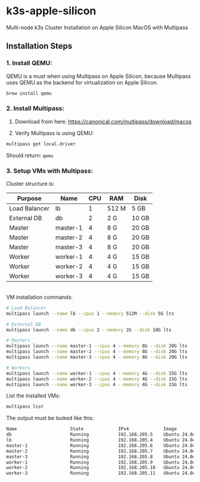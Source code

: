 # k3s-apple-silicon
Multi-node k3s Cluster Installation on Apple Silicon MacOS with Multipass

## Installation Steps
### 1. Install QEMU:
QEMU is a must when using Multipass on Apple Silicon, because Multipass uses QEMU as the 
backend for virtualization on Apple Silicon.

```bash
brew install qemu
```

### 2. Install Multipass:
1. Download from here: https://canonical.com/multipass/download/macos

2. Verify Multipass is using QEMU:

```bash
multipass get local.driver
```
Should return:
`qemu`

### 3. Setup VMs with Multipass:
Cluster structure is:

| Purpose | Name | CPU | RAM | Disk |
| ----------- | ----------- | ----------- | ----------- | ----------- |
| Load Balancer | lb | 1 | 512 M | 5 GB
| External DB | db | 2 | 2 G | 10 GB
| Master | master-1 | 4 | 8 G | 20 GB
| Master | master-2 | 4 | 8 G | 20 GB
| Master | master-3 | 4 | 8 G | 20 GB
| Worker | worker-1 | 4 | 4 G | 15 GB
| Worker | worker-2 | 4 | 4 G | 15 GB
| Worker | worker-3 | 4 | 4 G | 15 GB

<br> VM installation commands:
```bash
# Load Balancer
multipass launch --name lb --cpus 1 --memory 512M --disk 5G lts

# External DB
multipass launch --name db --cpus 2 --memory 2G --disk 10G lts

# Masters
multipass launch --name master-1 --cpus 4 --memory 8G --disk 20G lts
multipass launch --name master-2 --cpus 4 --memory 8G --disk 20G lts
multipass launch --name master-3 --cpus 4 --memory 8G --disk 20G lts

# Workers
multipass launch --name worker-1 --cpus 4 --memory 4G --disk 15G lts
multipass launch --name worker-2 --cpus 4 --memory 4G --disk 15G lts
multipass launch --name worker-3 --cpus 4 --memory 4G --disk 15G lts
```

List the installed VMs:

```bash
multipass list
```

The output must be looked like this:
```bash
Name                    State             IPv4             Image
db                      Running           192.168.205.5    Ubuntu 24.04 LTS
lb                      Running           192.168.205.4    Ubuntu 24.04 LTS
master-1                Running           192.168.205.6    Ubuntu 24.04 LTS
master-2                Running           192.168.205.7    Ubuntu 24.04 LTS
master-3                Running           192.168.205.8    Ubuntu 24.04 LTS
worker-1                Running           192.168.205.9    Ubuntu 24.04 LTS
worker-2                Running           192.168.205.10   Ubuntu 24.04 LTS
worker-3                Running           192.168.205.11   Ubuntu 24.04 LTS
```

